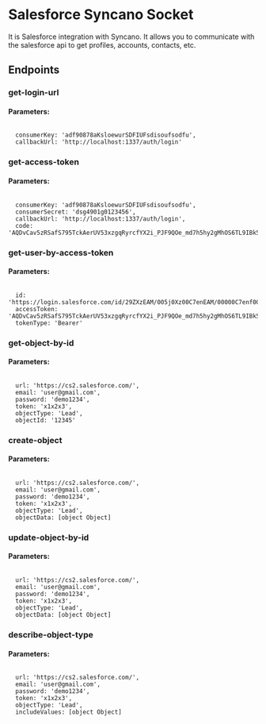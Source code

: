 # Salesforce Syncano Socket

It is Salesforce integration with Syncano. It allows you to communicate with the salesforce api to get profiles, accounts, contacts, etc.

## Endpoints

### get-login-url

#### Parameters:
```

  consumerKey: 'adf90878aKsloewurSDFIUFsdisoufsodfu',
  callbackUrl: 'http://localhost:1337/auth/login'
```


### get-access-token

#### Parameters:
```

  consumerKey: 'adf90878aKsloewurSDFIUFsdisoufsodfu',
  consumerSecret: 'dsg4901g0123456',
  callbackUrl: 'http://localhost:1337/auth/login',
  code: 'AQDvCav5zRSafS795TckAerUV53xzgqRyrcfYX2i_PJF9QOe_md7h5hy2gMhOS6TL9IBk5qxMA2q_8EJxGPTqEbmTqOBqqCIOlvPEPCeIiy21VD9_Y'
```


### get-user-by-access-token

#### Parameters:
```

  id: 'https://login.salesforce.com/id/29ZXzEAM/005j0Xz00C7enEAM/00000C7enf00C7enAAB',
  accessToken: 'AQDvCav5zRSafS795TckAerUV53xzgqRyrcfYX2i_PJF9QOe_md7h5hy2gMhOS6TL9IBk5qxMA2q_8EJxGPTqEbmTqOBqqCIOlvPEPCeIiy21VD9_Y',
  tokenType: 'Bearer'
```


### get-object-by-id

#### Parameters:
```

  url: 'https://cs2.salesforce.com/',
  email: 'user@gmail.com',
  password: 'demo1234',
  token: 'x1x2x3',
  objectType: 'Lead',
  objectId: '12345'
```


### create-object

#### Parameters:
```

  url: 'https://cs2.salesforce.com/',
  email: 'user@gmail.com',
  password: 'demo1234',
  token: 'x1x2x3',
  objectType: 'Lead',
  objectData: [object Object]
```


### update-object-by-id

#### Parameters:
```

  url: 'https://cs2.salesforce.com/',
  email: 'user@gmail.com',
  password: 'demo1234',
  token: 'x1x2x3',
  objectType: 'Lead',
  objectData: [object Object]
```


### describe-object-type

#### Parameters:
```

  url: 'https://cs2.salesforce.com/',
  email: 'user@gmail.com',
  password: 'demo1234',
  token: 'x1x2x3',
  objectType: 'Lead',
  includeValues: [object Object]
```

